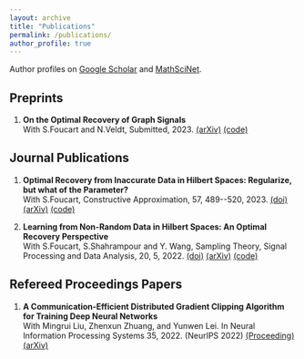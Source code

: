 ```yaml
---
layout: archive
title: "Publications"
permalink: /publications/
author_profile: true
---
```


Author profiles on <a href="https://scholar.google.com/citations?user=eAPnyCsAAAAJ&hl" target="_blank">Google Scholar</a> and <a href="https://mathscinet.ams.org/mathscinet/MRAuthorID/1502929" target="_blank">MathSciNet</a>.

## Preprints ##
1. **On the Optimal Recovery of Graph Signals** <br/>
With S.Foucart and N.Veldt, Submitted, 2023. <a href="https://arxiv.org/abs/2304.00474" target="_blank">(arXiv)</a> <a href="https://github.com/liaochunyang/ORofGraphSignals" target="_blank">(code)</a>

## Journal Publications ##
1. **Optimal Recovery from Inaccurate Data in Hilbert Spaces: Regularize, but what of the Parameter?** <br/> 
With S.Foucart, Constructive Approximation, 57, 489--520, 2023. <a href="https://link.springer.com/article/10.1007/s00365-022-09590-5" target="_blank">(doi)</a> <a href="https://arxiv.org/abs/2111.02601" target="_blank">(arXiv)</a> <a href="https://htmlpreview.github.io/?https://github.com/foucart/COR/blob/master/MATLAB/web/ORHilbert_Reg_repro.html" target="_blank">(code)</a>

2. **Learning from Non-Random Data in Hilbert Spaces: An Optimal Recovery Perspective** <br/>
With S.Foucart, S.Shahrampour and Y. Wang, Sampling Theory, Signal Processing and Data Analysis, 20, 5, 2022. <a href="https://doi.org/10.1007/s43670-022-00022-w" target="_blank">(doi)</a> <a href="https://arxiv.org/abs/2006.03706" target="_blank">(arXiv)</a> <a href="https://github.com/liaochunyang/Learning-from-Non-Random-Data-in-Hilbert-Spaces-An-Optimal-Recovery-Perspective" target="_blank">(code)</a>

## Refereed Proceedings Papers ##
1. **A Communication-Efficient Distributed Gradient Clipping Algorithm for Training Deep Neural Networks** <br/>
With Mingrui Liu, Zhenxun Zhuang, and Yunwen Lei. In Neural Information Processing Systems 35, 2022. (NeurIPS 2022) <a href="https://proceedings.neurips.cc/paper_files/paper/2022/hash/a7fa0a0d6b4bb14c659b9921e8e4a772-Abstract-Conference.html" target="_blank">(Proceeding)</a> <a href="https://arxiv.org/pdf/2205.05040.pdf" target="_blank">(arXiv)</a>

